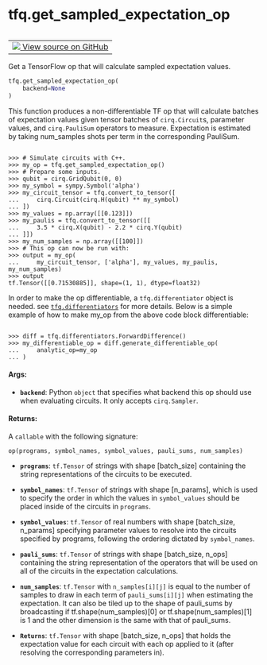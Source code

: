 <div itemscope itemtype="http://developers.google.com/ReferenceObject">
<meta itemprop="name" content="tfq.get_sampled_expectation_op" />
<meta itemprop="path" content="Stable" />
</div>

# tfq.get_sampled_expectation_op

<!-- Insert buttons and diff -->

<table class="tfo-notebook-buttons tfo-api" align="left">

<td>
  <a target="_blank" href="https://github.com/tensorflow/quantum/tree/master/tensorflow_quantum/core/ops/circuit_execution_ops.py">
    <img src="https://www.tensorflow.org/images/GitHub-Mark-32px.png" />
    View source on GitHub
  </a>
</td></table>



Get a TensorFlow op that will calculate sampled expectation values.

```python
tfq.get_sampled_expectation_op(
    backend=None
)
```



<!-- Placeholder for "Used in" -->

This function produces a non-differentiable TF op that will calculate
batches of expectation values given tensor batches of `cirq.Circuit`s,
parameter values, and `cirq.PauliSum` operators to measure.
Expectation is estimated by taking num_samples shots per term in the
corresponding PauliSum.


```

>>> # Simulate circuits with C++.
>>> my_op = tfq.get_sampled_expectation_op()
>>> # Prepare some inputs.
>>> qubit = cirq.GridQubit(0, 0)
>>> my_symbol = sympy.Symbol('alpha')
>>> my_circuit_tensor = tfq.convert_to_tensor([
...     cirq.Circuit(cirq.H(qubit) ** my_symbol)
... ])
>>> my_values = np.array([[0.123]])
>>> my_paulis = tfq.convert_to_tensor([[
...     3.5 * cirq.X(qubit) - 2.2 * cirq.Y(qubit)
... ]])
>>> my_num_samples = np.array([[100]])
>>> # This op can now be run with:
>>> output = my_op(
...     my_circuit_tensor, ['alpha'], my_values, my_paulis, my_num_samples)
>>> output
tf.Tensor([[0.71530885]], shape=(1, 1), dtype=float32)

```


In order to make the op differentiable, a `tfq.differentiator` object is
needed. see <a href="../tfq/differentiators.md"><code>tfq.differentiators</code></a> for more details. Below is a simple
example of how to make my_op from the above code block differentiable:


```

>>> diff = tfq.differentiators.ForwardDifference()
>>> my_differentiable_op = diff.generate_differentiable_op(
...     analytic_op=my_op
... )

```

#### Args:


* <b>`backend`</b>: Python `object` that specifies what backend this op should use
    when evaluating circuits. It only accepts `cirq.Sampler`.


#### Returns:

A `callable` with the following signature:

```op(programs, symbol_names, symbol_values, pauli_sums, num_samples)```


* <b>`programs`</b>: `tf.Tensor` of strings with shape [batch_size] containing
    the string representations of the circuits to be executed.
* <b>`symbol_names`</b>: `tf.Tensor` of strings with shape [n_params], which
    is used to specify the order in which the values in
    `symbol_values` should be placed inside of the circuits in
    `programs`.
* <b>`symbol_values`</b>: `tf.Tensor` of real numbers with shape
    [batch_size, n_params] specifying parameter values to resolve
    into the circuits specified by programs, following the ordering
    dictated by `symbol_names`.
* <b>`pauli_sums`</b>: `tf.Tensor` of strings with shape [batch_size, n_ops]
    containing the string representation of the operators that will
    be used on all of the circuits in the expectation calculations.
* <b>`num_samples`</b>: `tf.Tensor` with `n_samples[i][j]` is equal to the
    number of samples to draw in each term of `pauli_sums[i][j]`
    when estimating the expectation. It can also be tiled up to the
    shape of pauli_sums by broadcasting if tf.shape(num_samples)[0]
    or tf.shape(num_samples)[1] is 1 and the other dimension is the
    same with that of pauli_sums.

* <b>`Returns`</b>:     `tf.Tensor` with shape [batch_size, n_ops] that holds the
        expectation value for each circuit with each op applied to it
        (after resolving the corresponding parameters in).